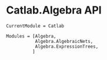 # Catlab.Algebra API
```@meta
CurrentModule = Catlab
```

```@autodocs
Modules = [Algebra,
           Algebra.AlgebraicNets,
           Algebra.ExpressionTrees,
          ]
```
